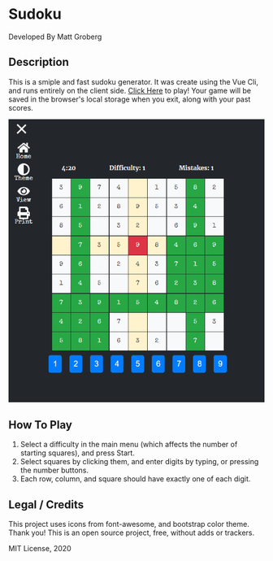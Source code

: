 # Sudoku

Developed By Matt Groberg

## Description

This is a smiple and fast sudoku generator. It was create using the Vue Cli, and runs entirely on the client side. [Click Here](https://grobergm.github.io/sudoku/) to play! Your game will be saved in the browser's local storage when you exit, along with your past scores.

<img src='screenshot.png'>

## How To Play

1. Select a difficulty in the main menu (which affects the number of starting squares), and press Start.
2. Select squares by clicking them, and enter digits by typing, or pressing the number buttons.
3. Each row, column, and square should have exactly one of each digit.

## Legal / Credits

This project uses icons from font-awesome, and bootstrap color theme. Thank you! This is an open source project, free, without adds or trackers.

MIT License, 2020
